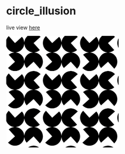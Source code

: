 # circle_illusion
live view [here](https://www.openprocessing.org/sketch/691812)


![circle_illusion](thumbnail.PNG)
